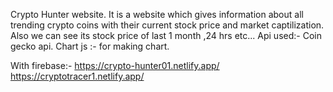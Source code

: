   Crypto Hunter website.
  It is a website which gives information about all trending crypto coins with their current stock price and market captilization. Also we can see its stock price of last 1 month ,24 hrs etc... 
Api used:- Coin gecko api.
Chart js :- for making chart.



With firebase:- https://crypto-hunter01.netlify.app/
https://cryptotracer1.netlify.app/
